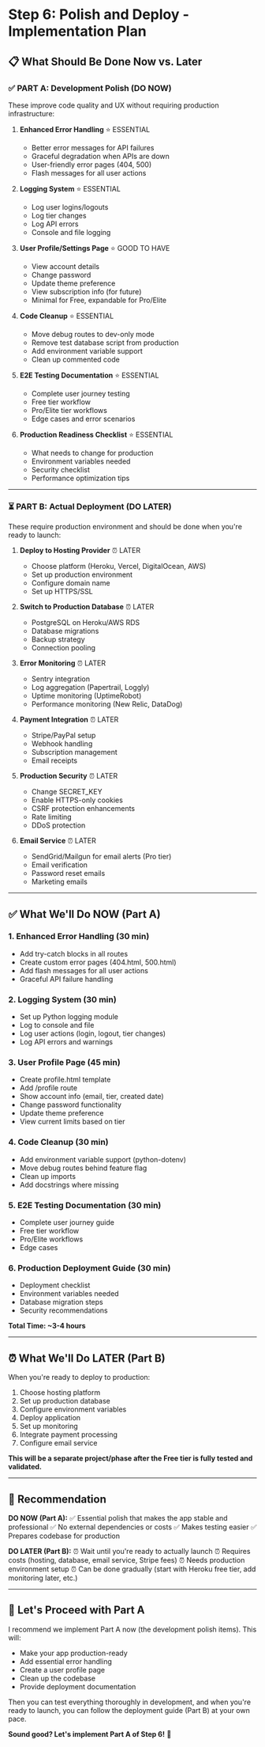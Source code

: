 # Step 6: Polish and Deploy - Implementation Plan

## 📋 What Should Be Done Now vs. Later

### ✅ PART A: Development Polish (DO NOW)

These improve code quality and UX without requiring production infrastructure:

1. **Enhanced Error Handling** ⭐ ESSENTIAL
   - Better error messages for API failures
   - Graceful degradation when APIs are down
   - User-friendly error pages (404, 500)
   - Flash messages for all user actions

2. **Logging System** ⭐ ESSENTIAL
   - Log user logins/logouts
   - Log tier changes
   - Log API errors
   - Console and file logging

3. **User Profile/Settings Page** ⭐ GOOD TO HAVE
   - View account details
   - Change password
   - Update theme preference
   - View subscription info (for future)
   - Minimal for Free, expandable for Pro/Elite

4. **Code Cleanup** ⭐ ESSENTIAL
   - Move debug routes to dev-only mode
   - Remove test database script from production
   - Add environment variable support
   - Clean up commented code

5. **E2E Testing Documentation** ⭐ ESSENTIAL
   - Complete user journey testing
   - Free tier workflow
   - Pro/Elite tier workflows
   - Edge cases and error scenarios

6. **Production Readiness Checklist** ⭐ ESSENTIAL
   - What needs to change for production
   - Environment variables needed
   - Security checklist
   - Performance optimization tips

---

### ⏳ PART B: Actual Deployment (DO LATER)

These require production environment and should be done when you're ready to launch:

1. **Deploy to Hosting Provider** ⏰ LATER
   - Choose platform (Heroku, Vercel, DigitalOcean, AWS)
   - Set up production environment
   - Configure domain name
   - Set up HTTPS/SSL

2. **Switch to Production Database** ⏰ LATER
   - PostgreSQL on Heroku/AWS RDS
   - Database migrations
   - Backup strategy
   - Connection pooling

3. **Error Monitoring** ⏰ LATER
   - Sentry integration
   - Log aggregation (Papertrail, Loggly)
   - Uptime monitoring (UptimeRobot)
   - Performance monitoring (New Relic, DataDog)

4. **Payment Integration** ⏰ LATER
   - Stripe/PayPal setup
   - Webhook handling
   - Subscription management
   - Email receipts

5. **Production Security** ⏰ LATER
   - Change SECRET_KEY
   - Enable HTTPS-only cookies
   - CSRF protection enhancements
   - Rate limiting
   - DDoS protection

6. **Email Service** ⏰ LATER
   - SendGrid/Mailgun for email alerts (Pro tier)
   - Email verification
   - Password reset emails
   - Marketing emails

---

## ✅ What We'll Do NOW (Part A)

### 1. Enhanced Error Handling (30 min)
- Add try-catch blocks in all routes
- Create custom error pages (404.html, 500.html)
- Add flash messages for all user actions
- Graceful API failure handling

### 2. Logging System (30 min)
- Set up Python logging module
- Log to console and file
- Log user actions (login, logout, tier changes)
- Log API errors and warnings

### 3. User Profile Page (45 min)
- Create profile.html template
- Add /profile route
- Show account info (email, tier, created date)
- Change password functionality
- Update theme preference
- View current limits based on tier

### 4. Code Cleanup (30 min)
- Add environment variable support (python-dotenv)
- Move debug routes behind feature flag
- Clean up imports
- Add docstrings where missing

### 5. E2E Testing Documentation (30 min)
- Complete user journey guide
- Free tier workflow
- Pro/Elite workflows
- Edge cases

### 6. Production Deployment Guide (30 min)
- Deployment checklist
- Environment variables needed
- Database migration steps
- Security recommendations

**Total Time: ~3-4 hours**

---

## ⏰ What We'll Do LATER (Part B)

When you're ready to deploy to production:

1. Choose hosting platform
2. Set up production database
3. Configure environment variables
4. Deploy application
5. Set up monitoring
6. Integrate payment processing
7. Configure email service

**This will be a separate project/phase after the Free tier is fully tested and validated.**

---

## 🎯 Recommendation

**DO NOW (Part A):**
✅ Essential polish that makes the app stable and professional
✅ No external dependencies or costs
✅ Makes testing easier
✅ Prepares codebase for production

**DO LATER (Part B):**
⏰ Wait until you're ready to actually launch
⏰ Requires costs (hosting, database, email service, Stripe fees)
⏰ Needs production environment setup
⏰ Can be done gradually (start with Heroku free tier, add monitoring later, etc.)

---

## 🚀 Let's Proceed with Part A

I recommend we implement Part A now (the development polish items). This will:
- Make your app production-ready
- Add essential error handling
- Create a user profile page
- Clean up the codebase
- Provide deployment documentation

Then you can test everything thoroughly in development, and when you're ready to launch, you can follow the deployment guide (Part B) at your own pace.

**Sound good? Let's implement Part A of Step 6!** 🎉

